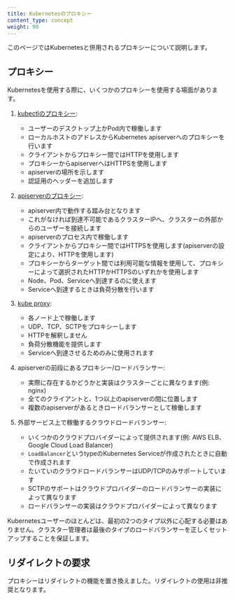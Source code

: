 ```yaml
---
title: Kubernetesのプロキシー
content_type: concept
weight: 90
---
```


<!-- overview -->
このページではKubernetesと併用されるプロキシーについて説明します。


<!-- body -->

## プロキシー

Kubernetesを使用する際に、いくつかのプロキシーを使用する場面があります。

1. [kubectlのプロキシー](/docs/tasks/access-application-cluster/access-cluster/#directly-accessing-the-rest-api):

    - ユーザーのデスクトップ上かPod内で稼働します
    - ローカルホストのアドレスからKubernetes apiserverへのプロキシーを行います
    - クライアントからプロキシー間ではHTTPを使用します
    - プロキシーからapiserverへはHTTPSを使用します
    - apiserverの場所を示します
    - 認証用のヘッダーを追加します

1. [apiserverのプロキシー](/docs/tasks/access-application-cluster/access-cluster/#discovering-builtin-services):

    - apiserver内で動作する踏み台となります
    - これがなければ到達不可能であるクラスターIPへ、クラスターの外部からのユーザーを接続します
    - apiserverのプロセス内で稼働します
    - クライアントからプロキシー間ではHTTPSを使用します(apiserverの設定により、HTTPを使用します)
    - プロキシーからターゲット間では利用可能な情報を使用して、プロキシーによって選択されたHTTPかHTTPSのいずれかを使用します
    - Node、Pod、Serviceへ到達するのに使えます
    - Serviceへ到達するときは負荷分散を行います

1.  [kube proxy](/ja/docs/concepts/services-networking/service/#ips-and-vips):

    - 各ノード上で稼働します
    - UDP、TCP、SCTPをプロキシーします
    - HTTPを解釈しません
    - 負荷分散機能を提供します
    - Serviceへ到達させるためのみに使用されます

1.  apiserverの前段にあるプロキシー/ロードバランサー:

    - 実際に存在するかどうかと実装はクラスターごとに異なります(例: nginx)
    - 全てのクライアントと、1つ以上のapiserverの間に位置します
    - 複数のapiserverがあるときロードバランサーとして稼働します

1.  外部サービス上で稼働するクラウドロードバランサー:

    - いくつかのクラウドプロバイダーによって提供されます(例: AWS ELB、Google Cloud Load Balancer)
    - `LoadBalancer`というtypeのKubernetes Serviceが作成されたときに自動で作成されます
    - たいていのクラウドロードバランサーはUDP/TCPのみサポートしています
    - SCTPのサポートはクラウドプロバイダーのロードバランサーの実装によって異なります
    - ロードバランサーの実装はクラウドプロバイダーによって異なります

Kubernetesユーザーのほとんどは、最初の2つのタイプ以外に心配する必要はありません。クラスター管理者は最後のタイプのロードバランサーを正しくセットアップすることを保証します。

## リダイレクトの要求

プロキシーはリダイレクトの機能を置き換えました。リダイレクトの使用は非推奨となります。




